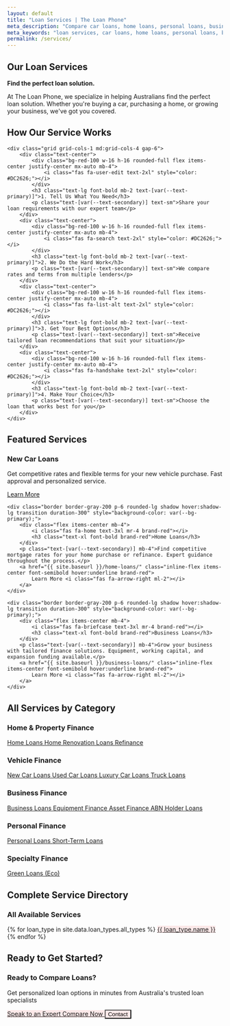 ```yaml
---
layout: default
title: "Loan Services | The Loan Phone"
meta_description: "Compare car loans, home loans, personal loans, business loans and more. Find the perfect loan solution with Australia's trusted loan specialists."
meta_keywords: "loan services, car loans, home loans, personal loans, business loans, loan comparison, australia, loan specialists"
permalink: /services/
---
```


<!-- PINK HERO SECTION - CONSISTENT WITH ABOUT PAGE -->
<section class="bg-[var(--bg-accent)] transition-colors duration-300">
    <div class="container mx-auto px-6 py-16 text-center animate-on-scroll">
        <h1 class="text-5xl font-extrabold text-[var(--text-primary)] mb-4">Our Loan <span class="brand-red">Services</span></h1>
        <div class="text-center mb-8">
            <div class="space-y-4 text-lg text-[var(--text-secondary)] max-w-3xl mx-auto">
                <p><strong>Find the perfect loan solution.</strong></p>
                <p>At The Loan Phone, we specialize in helping Australians find the perfect loan solution. Whether you're buying a car, purchasing a home, or growing your business, we've got you covered.</p>
            </div>
        </div>
    </div>
</section>

<!-- Services Index Content with proper spacing and FIXED dark mode -->
<div class="container mx-auto px-6 py-8 transition-colors duration-300">

<!-- HOW IT WORKS PROCESS - FIXED: Dark mode backgrounds and text -->
<div class="rounded-lg shadow-lg p-8 mb-8 border border-gray-200 transition-colors duration-300" style="background-color: var(--bg-primary);">
    <div class="text-center mb-8">
        <h2 class="text-3xl font-bold text-[var(--text-primary)] mb-4">How Our Service Works</h2>
    </div>
    
    <div class="grid grid-cols-1 md:grid-cols-4 gap-6">
        <div class="text-center">
            <div class="bg-red-100 w-16 h-16 rounded-full flex items-center justify-center mx-auto mb-4">
                <i class="fas fa-user-edit text-2xl" style="color: #DC2626;"></i>
            </div>
            <h3 class="text-lg font-bold mb-2 text-[var(--text-primary)]">1. Tell Us What You Need</h3>
            <p class="text-[var(--text-secondary)] text-sm">Share your loan requirements with our expert team</p>
        </div>
        <div class="text-center">
            <div class="bg-red-100 w-16 h-16 rounded-full flex items-center justify-center mx-auto mb-4">
                <i class="fas fa-search text-2xl" style="color: #DC2626;"></i>
            </div>
            <h3 class="text-lg font-bold mb-2 text-[var(--text-primary)]">2. We Do the Hard Work</h3>
            <p class="text-[var(--text-secondary)] text-sm">We compare rates and terms from multiple lenders</p>
        </div>
        <div class="text-center">
            <div class="bg-red-100 w-16 h-16 rounded-full flex items-center justify-center mx-auto mb-4">
                <i class="fas fa-list-alt text-2xl" style="color: #DC2626;"></i>
            </div>
            <h3 class="text-lg font-bold mb-2 text-[var(--text-primary)]">3. Get Your Best Options</h3>
            <p class="text-[var(--text-secondary)] text-sm">Receive tailored loan recommendations that suit your situation</p>
        </div>
        <div class="text-center">
            <div class="bg-red-100 w-16 h-16 rounded-full flex items-center justify-center mx-auto mb-4">
                <i class="fas fa-handshake text-2xl" style="color: #DC2626;"></i>
            </div>
            <h3 class="text-lg font-bold mb-2 text-[var(--text-primary)]">4. Make Your Choice</h3>
            <p class="text-[var(--text-secondary)] text-sm">Choose the loan that works best for you</p>
        </div>
    </div>
</div>

<h2 class="text-2xl font-bold text-[var(--text-primary)] mb-6">Featured Services</h2>

<div class="grid grid-cols-1 md:grid-cols-3 gap-6 mb-8">
    <div class="border border-gray-200 p-6 rounded-lg shadow hover:shadow-lg transition duration-300" style="background-color: var(--bg-primary);">
        <div class="flex items-center mb-4">
            <i class="fas fa-car text-3xl mr-4 brand-red"></i>
            <h3 class="text-xl font-bold brand-red">New Car Loans</h3>
        </div>
        <p class="text-[var(--text-secondary)] mb-4">Get competitive rates and flexible terms for your new vehicle purchase. Fast approval and personalized service.</p>
        <a href="{{ site.baseurl }}/new-car-loans/" class="inline-flex items-center font-semibold hover:underline brand-red">
            Learn More <i class="fas fa-arrow-right ml-2"></i>
        </a>
    </div>
    
    <div class="border border-gray-200 p-6 rounded-lg shadow hover:shadow-lg transition duration-300" style="background-color: var(--bg-primary);">
        <div class="flex items-center mb-4">
            <i class="fas fa-home text-3xl mr-4 brand-red"></i>
            <h3 class="text-xl font-bold brand-red">Home Loans</h3>
        </div>
        <p class="text-[var(--text-secondary)] mb-4">Find competitive mortgage rates for your home purchase or refinance. Expert guidance throughout the process.</p>
        <a href="{{ site.baseurl }}/home-loans/" class="inline-flex items-center font-semibold hover:underline brand-red">
            Learn More <i class="fas fa-arrow-right ml-2"></i>
        </a>
    </div>
    
    <div class="border border-gray-200 p-6 rounded-lg shadow hover:shadow-lg transition duration-300" style="background-color: var(--bg-primary);">
        <div class="flex items-center mb-4">
            <i class="fas fa-briefcase text-3xl mr-4 brand-red"></i>
            <h3 class="text-xl font-bold brand-red">Business Loans</h3>
        </div>
        <p class="text-[var(--text-secondary)] mb-4">Grow your business with tailored finance solutions. Equipment, working capital, and expansion funding available.</p>
        <a href="{{ site.baseurl }}/business-loans/" class="inline-flex items-center font-semibold hover:underline brand-red">
            Learn More <i class="fas fa-arrow-right ml-2"></i>
        </a>
    </div>
</div>

<h2 class="text-2xl font-bold text-[var(--text-primary)] mb-6">All Services by Category</h2>

<h3 class="text-xl font-bold mb-4 text-[var(--text-primary)]"><i class="fas fa-home mr-2 brand-red"></i> Home & Property Finance</h3>
<div class="bg-red-50 p-6 rounded-lg mb-6 border-l-4" style="border-color: #DC2626;">
    <div class="grid grid-cols-1 md:grid-cols-2 gap-4">
        <a href="{{ site.baseurl }}/home-loans/" class="flex items-center font-medium hover:bg-red-100 p-3 rounded transition duration-300 brand-red">
            <i class="fas fa-chevron-right mr-2"></i>
            Home Loans
        </a>
        <a href="{{ site.baseurl }}/home-renovation-loans/" class="flex items-center font-medium hover:bg-red-100 p-3 rounded transition duration-300 brand-red">
            <i class="fas fa-chevron-right mr-2"></i>
            Home Renovation Loans
        </a>
        <a href="{{ site.baseurl }}/refinance/" class="flex items-center font-medium hover:bg-red-100 p-3 rounded transition duration-300 brand-red">
            <i class="fas fa-chevron-right mr-2"></i>
            Refinance
        </a>
    </div>
</div>

<h3 class="text-xl font-bold mb-4 text-[var(--text-primary)]"><i class="fas fa-car mr-2 brand-red"></i> Vehicle Finance</h3>
<div class="bg-red-50 p-6 rounded-lg mb-6 border-l-4" style="border-color: #DC2626;">
    <div class="grid grid-cols-1 md:grid-cols-2 gap-4">
        <a href="{{ site.baseurl }}/new-car-loans/" class="flex items-center font-medium hover:bg-red-100 p-3 rounded transition duration-300 brand-red">
            <i class="fas fa-chevron-right mr-2"></i>
            New Car Loans
        </a>
        <a href="{{ site.baseurl }}/used-car-loans/" class="flex items-center font-medium hover:bg-red-100 p-3 rounded transition duration-300 brand-red">
            <i class="fas fa-chevron-right mr-2"></i>
            Used Car Loans
        </a>
        <a href="{{ site.baseurl }}/luxury-car-loans/" class="flex items-center font-medium hover:bg-red-100 p-3 rounded transition duration-300 brand-red">
            <i class="fas fa-chevron-right mr-2"></i>
            Luxury Car Loans
        </a>
        <a href="{{ site.baseurl }}/truck-loans/" class="flex items-center font-medium hover:bg-red-100 p-3 rounded transition duration-300 brand-red">
            <i class="fas fa-chevron-right mr-2"></i>
            Truck Loans
        </a>
    </div>
</div>

<h3 class="text-xl font-bold mb-4 text-[var(--text-primary)]"><i class="fas fa-briefcase mr-2 brand-red"></i> Business Finance</h3>
<div class="bg-red-50 p-6 rounded-lg mb-6 border-l-4" style="border-color: #DC2626;">
    <div class="grid grid-cols-1 md:grid-cols-2 gap-4">
        <a href="{{ site.baseurl }}/business-loans/" class="flex items-center font-medium hover:bg-red-100 p-3 rounded transition duration-300 brand-red">
            <i class="fas fa-chevron-right mr-2"></i>
            Business Loans
        </a>
        <a href="{{ site.baseurl }}/equipment-finance/" class="flex items-center font-medium hover:bg-red-100 p-3 rounded transition duration-300 brand-red">
            <i class="fas fa-chevron-right mr-2"></i>
            Equipment Finance
        </a>
        <a href="{{ site.baseurl }}/asset-finance/" class="flex items-center font-medium hover:bg-red-100 p-3 rounded transition duration-300 brand-red">
            <i class="fas fa-chevron-right mr-2"></i>
            Asset Finance
        </a>
        <a href="{{ site.baseurl }}/abn-holder-loans/" class="flex items-center font-medium hover:bg-red-100 p-3 rounded transition duration-300 brand-red">
            <i class="fas fa-chevron-right mr-2"></i>
            ABN Holder Loans
        </a>
    </div>
</div>

<h3 class="text-xl font-bold mb-4 text-[var(--text-primary)]"><i class="fas fa-user mr-2 brand-red"></i> Personal Finance</h3>
<div class="bg-red-50 p-6 rounded-lg mb-6 border-l-4" style="border-color: #DC2626;">
    <div class="grid grid-cols-1 md:grid-cols-2 gap-4">
        <a href="{{ site.baseurl }}/personal-loans/" class="flex items-center font-medium hover:bg-red-100 p-3 rounded transition duration-300 brand-red">
            <i class="fas fa-chevron-right mr-2"></i>
            Personal Loans
        </a>
        <a href="{{ site.baseurl }}/short-term-loans/" class="flex items-center font-medium hover:bg-red-100 p-3 rounded transition duration-300 brand-red">
            <i class="fas fa-chevron-right mr-2"></i>
            Short-Term Loans
        </a>
    </div>
</div>

<h3 class="text-xl font-bold mb-4 text-[var(--text-primary)]"><i class="fas fa-leaf mr-2 brand-red"></i> Specialty Finance</h3>
<div class="bg-red-50 p-6 rounded-lg mb-6 border-l-4" style="border-color: #DC2626;">
    <div class="grid grid-cols-1 md:grid-cols-2 gap-4">
        <a href="{{ site.baseurl }}/green-loans/" class="flex items-center font-medium hover:bg-red-100 p-3 rounded transition duration-300 brand-red">
            <i class="fas fa-chevron-right mr-2"></i>
            Green Loans (Eco)
        </a>
    </div>
</div>

<h2 class="text-2xl font-bold text-[var(--text-primary)] mb-6">Complete Service Directory</h2>

<div class="bg-[var(--bg-primary)] rounded-lg shadow p-6 mb-8 border border-gray-200 transition-colors duration-300">
    <h3 class="text-xl font-bold mb-4 text-[var(--text-primary)]">All Available Services</h3>
    <div class="grid grid-cols-1 md:grid-cols-2 lg:grid-cols-3 gap-3">
        {% for loan_type in site.data.loan_types.all_types %}
        <a href="{{ site.baseurl }}{{ loan_type.url }}" class="block p-3 rounded transition duration-300 text-gray-800 border border-gray-300" style="background-color: #fce8e8;">
            <i class="fas fa-arrow-right mr-2"></i>
            {{ loan_type.name }}
        </a>
        {% endfor %}
    </div>
</div>

<h2 class="text-2xl font-bold text-[var(--text-primary)] mb-6">Ready to Get Started?</h2>

<!-- FIXED: All buttons now pink with gray text -->
<div class="bg-[var(--bg-primary)] rounded-lg shadow p-8 text-center border border-gray-200 transition-colors duration-300">
    <h3 class="text-2xl font-bold mb-4 brand-red">Ready to Compare Loans?</h3>
    <p class="text-lg text-[var(--text-secondary)] mb-6">Get personalized loan options in minutes from Australia's trusted loan specialists</p>
    <div class="flex flex-col sm:flex-row gap-4 justify-center">
        <!-- All buttons now match: Pink background with gray text -->
        <a href="tel:{{ site.contact.phone }}" class="inline-block px-6 py-3 rounded-lg font-semibold transition duration-300 text-gray-800" style="background-color: #fce8e8;">
            <i class="fas fa-phone mr-2"></i>
            Speak to an Expert
        </a>
        <a href="{{ site.baseurl }}/#loan-selector" class="inline-block px-6 py-3 rounded-lg font-semibold transition duration-300 text-gray-800" style="background-color: #fce8e8;">
            <i class="fas fa-chart-bar mr-2"></i>
            Compare Now
        </a>
        <button onclick="openSupportModal()" class="inline-block px-6 py-3 rounded-lg font-semibold transition duration-300 text-gray-800" style="background-color: #fce8e8;">
            <i class="fas fa-envelope mr-2"></i>
            Contact
        </button>
    </div>
</div>

</div>
<!-- End container -->
